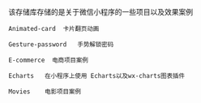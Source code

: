 ﻿该存储库存储的是关于微信小程序的一些项目以及效果案例


    Animated-card  卡片翻页动画

    Gesture-password   手势解锁密码

    E-commerce  电商项目案例

    Echarts   在小程序上使用 Echarts以及wx-charts图表插件

    Movies    电影项目案例

